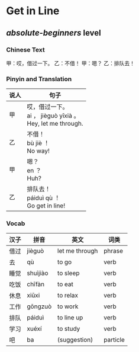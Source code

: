 # Get in Line
## *absolute-beginners* level

### Chinese Text
甲：哎，借过一下。
乙：不借！
甲：嗯？
乙：排队去！

### Pinyin and Translation
|说人|句子|
|----|----|
|甲|哎，借过一下。<br />ai ， jièguò yīxià 。<br />Hey, let me through.|
|乙|不借！<br />bù jiè ！<br />No way!|
|甲|嗯？<br />en ？<br />Huh?|
|乙|排队去！<br />páiduì qù ！<br />Go get in line!|
### Vocab
|汉子|拼音|英文|词类|
|----|----|----|----|
|借过|jièguò|let me through|phrase|
|去|qù|to go|verb|
|睡觉|shuìjiào|to sleep|verb|
|吃饭|chīfàn|to eat|verb|
|休息|xiūxi|to relax|verb|
|工作|gōngzuò|to work|verb|
|排队|páiduì|to line up|verb|
|学习|xuéxí|to study|verb|
|吧|ba|(suggestion)|particle|